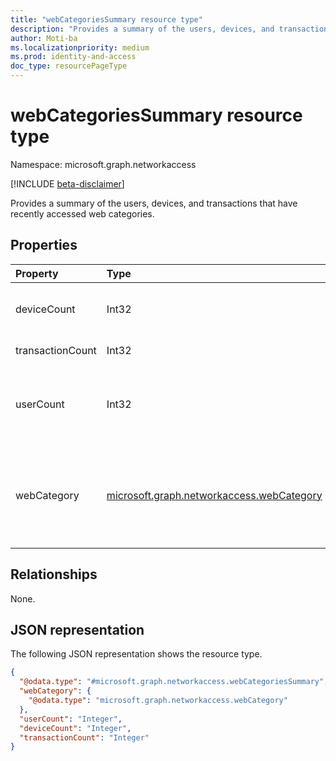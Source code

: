 ```yaml
---
title: "webCategoriesSummary resource type"
description: "Provides a summary of the users, devices, and transactions that have recently accessed web categories."
author: Moti-ba
ms.localizationpriority: medium
ms.prod: identity-and-access
doc_type: resourcePageType
---
```


# webCategoriesSummary resource type

Namespace: microsoft.graph.networkaccess

[!INCLUDE [beta-disclaimer](../../includes/beta-disclaimer.md)]

Provides a summary of the users, devices, and transactions that have recently accessed web categories.

## Properties
|Property|Type|Description|
|:---|:---|:---|
|deviceCount|Int32|The count of unique devices that were seen.|
|transactionCount|Int32|Count of transactions.|
|userCount|Int32|Count of unique Azure Active Directory users that were seen.|
|webCategory|[microsoft.graph.networkaccess.webCategory](../resources/networkaccess-webcategory.md)|Classification that categorizes websites or online content into specific groups.|

## Relationships
None.

## JSON representation
The following JSON representation shows the resource type.
<!-- {
  "blockType": "resource",
  "@odata.type": "microsoft.graph.networkaccess.webCategoriesSummary"
}
-->
``` json
{
  "@odata.type": "#microsoft.graph.networkaccess.webCategoriesSummary",
  "webCategory": {
    "@odata.type": "microsoft.graph.networkaccess.webCategory"
  },
  "userCount": "Integer",
  "deviceCount": "Integer",
  "transactionCount": "Integer"
}
```

